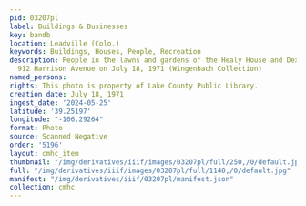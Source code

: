 ```yaml
---
pid: 03207pl
label: Buildings & Businesses
key: bandb
location: Leadville (Colo.)
keywords: Buildings, Houses, People, Recreation
description: People in the lawns and gardens of the Healy House and Dexter Cabin at
  912 Harrison Avenue on July 18, 1971 (Wingenbach Collection)
named_persons: 
rights: This photo is property of Lake County Public Library.
creation_date: July 18, 1971
ingest_date: '2024-05-25'
latitude: '39.25197'
longitude: "-106.29264"
format: Photo
source: Scanned Negative
order: '5196'
layout: cmhc_item
thumbnail: "/img/derivatives/iiif/images/03207pl/full/250,/0/default.jpg"
full: "/img/derivatives/iiif/images/03207pl/full/1140,/0/default.jpg"
manifest: "/img/derivatives/iiif/03207pl/manifest.json"
collection: cmhc
---
```

